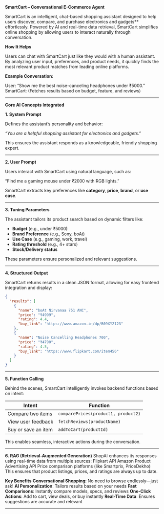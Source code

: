
 **SmartCart – Conversational E-Commerce Agent**

SmartCart is an intelligent, chat-based shopping assistant designed to help users discover, compare, and purchase electronics and gadgets** effortlessly. Powered by AI and real-time data retrieval, SmartCart simplifies online shopping by allowing users to interact naturally through conversation.



**How It Helps**

Users can chat with SmartCart just like they would with a human assistant. By analyzing user input, preferences, and product needs, it quickly finds the most relevant product matches from leading online platforms.

**Example Conversation:**

User: “Show me the best noise-canceling headphones under ₹5000.”
SmartCart: (Fetches results based on budget, feature, and reviews)

---

 **Core AI Concepts Integrated**

**1. System Prompt**

Defines the assistant’s personality and behavior:

*“You are a helpful shopping assistant for electronics and gadgets.”*

This ensures the assistant responds as a knowledgeable, friendly shopping expert.

---

 **2. User Prompt**

Users interact with SmartCart using natural language, such as:

“Find me a gaming mouse under ₹2000 with RGB lights.”

SmartCart extracts key preferences like **category**, **price**, **brand**, or **use case**.

---

 **3. Tuning Parameters**

The assistant tailors its product search based on dynamic filters like:

* **Budget** (e.g., under ₹5000)
* **Brand Preference** (e.g., Sony, boAt)
* **Use Case** (e.g., gaming, work, travel)
* **Rating threshold** (e.g., 4+ stars)
* **Stock/Delivery status**

These parameters ensure personalized and relevant suggestions.

---

 **4. Structured Output**

SmartCart returns results in a clean JSON format, allowing for easy frontend integration and display:

```json
{
  "results": [
    {
      "name": "boAt Nirvanaa 751 ANC",
      "price": "₹4999",
      "rating": 4.4,
      "buy_link": "https://www.amazon.in/dp/B09XYZ123"
    },
    {
      "name": "Noise Cancelling Headphones 700",
      "price": "₹4790",
      "rating": 4.5,
      "buy_link": "https://www.flipkart.com/item456"
    }
  ]
}
```

---

 **5. Function Calling**

Behind the scenes, SmartCart intelligently invokes backend functions based on intent:

| Intent              | Function                            |
| ------------------- | ----------------------------------- |
| Compare two items   | `comparePrices(product1, product2)` |
| View user feedback  | `fetchReviews(productName)`         |
| Buy or save an item | `addToCart(productId)`              |

This enables seamless, interactive actions during the conversation.

---
**6. RAG (Retrieval-Augmented Generation)**
ShopAI enhances its responses using real-time data from multiple sources:
 Flipkart API
 Amazon Product Advertising API
Price comparison platforms (like Smartprix, PriceDekho)
This ensures that product listings, prices, and ratings are always up to date.


**Key Benefits**
 **Conversational Shopping**: No need to browse endlessly—just ask!
 **AI Personalization**: Tailors results based on your needs
 **Fast Comparisons**: Instantly compare models, specs, and reviews
 **One-Click Actions**: Add to cart, view deals, or buy instantly
 **Real-Time Data**: Ensures suggestions are accurate and relevant

---


